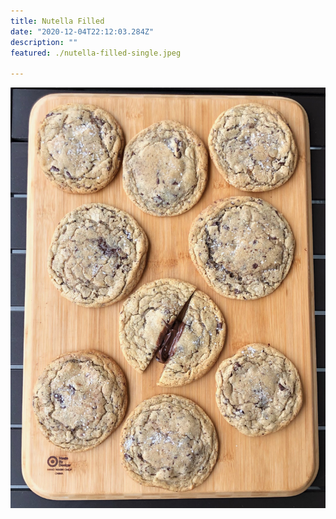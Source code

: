 ```yaml
---
title: Nutella Filled 
date: "2020-12-04T22:12:03.284Z"
description: ""
featured: ./nutella-filled-single.jpeg

---
```


![Look at all of those Nutella Filled cookies!](./nutella-filled-plate.JPG)